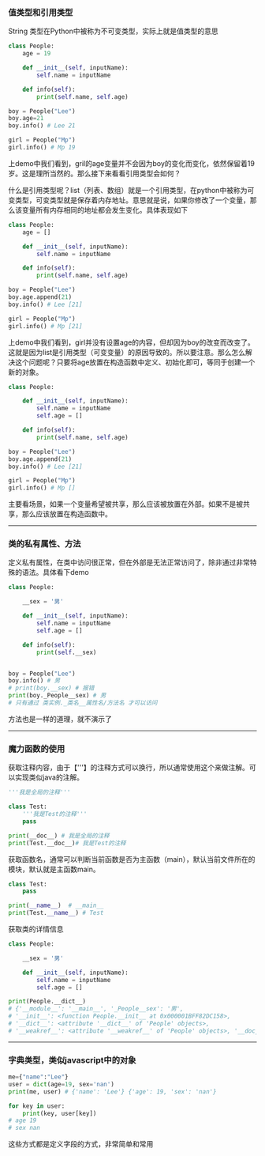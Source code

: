 ### 值类型和引用类型

String 类型在Python中被称为不可变类型，实际上就是值类型的意思

```py
class People:
    age = 19

    def __init__(self, inputName):
        self.name = inputName

    def info(self):
        print(self.name, self.age)

boy = People("Lee")
boy.age=21
boy.info() # Lee 21

girl = People("Mp")
girl.info() # Mp 19
```

上demo中我们看到，gril的age变量并不会因为boy的变化而变化，依然保留着19岁。这是理所当然的。那么接下来看看引用类型会如何？

什么是引用类型呢？list（列表、数组）就是一个引用类型，在python中被称为可变类型，可变类型就是保存着内存地址。意思就是说，如果你修改了一个变量，那么该变量所有内存相同的地址都会发生变化。具体表现如下

```py
class People:
    age = []

    def __init__(self, inputName):
        self.name = inputName

    def info(self):
        print(self.name, self.age)

boy = People("Lee")
boy.age.append(21)
boy.info() # Lee [21]

girl = People("Mp")
girl.info() # Mp [21]
```

上demo中我们看到，girl并没有设置age的内容，但却因为boy的改变而改变了。这就是因为list是引用类型（可变变量）的原因导致的。所以要注意。那么怎么解决这个问题呢？只要将age放置在构造函数中定义、初始化即可，等同于创建一个新的对象。

```py
class People:

    def __init__(self, inputName):
        self.name = inputName
        self.age = []

    def info(self):
        print(self.name, self.age)

boy = People("Lee")
boy.age.append(21)
boy.info() # Lee [21]

girl = People("Mp")
girl.info() # Mp []
```

主要看场景，如果一个变量希望被共享，那么应该被放置在外部。如果不是被共享，那么应该放置在构造函数中。

---

### 类的私有属性、方法

定义私有属性，在类中访问很正常，但在外部是无法正常访问了，除非通过非常特殊的语法。具体看下demo

```py
class People:

    __sex = '男'

    def __init__(self, inputName):
        self.name = inputName
        self.age = []

    def info(self):
        print(self.__sex)


boy = People("Lee")
boy.info() # 男
# print(boy.__sex) # 报错
print(boy._People__sex) # 男 
# 只有通过 类实例._类名__属性名/方法名 才可以访问
```

方法也是一样的道理，就不演示了

---

### 魔力函数的使用

获取注释内容，由于【'''】的注释方式可以换行，所以通常使用这个来做注解。可以实现类似java的注解。

```py
'''我是全局的注释'''

class Test:
    '''我是Test的注释'''
    pass

print(__doc__) # 我是全局的注释
print(Test.__doc__)# 我是Test的注释
```

获取函数名，通常可以判断当前函数是否为主函数（main），默认当前文件所在的模块，默认就是主函数main。

```py
class Test:
    pass

print(__name__)  # __main__
print(Test.__name__) # Test
```

获取类的详情信息

```py
class People:

    __sex = '男'

    def __init__(self, inputName):
        self.name = inputName
        self.age = []

print(People.__dict__)
# {'__module__': '__main__', '_People__sex': '男', 
# '__init__': <function People.__init__ at 0x000001BFF82DC158>, 
# '__dict__': <attribute '__dict__' of 'People' objects>, 
# '__weakref__': <attribute '__weakref__' of 'People' objects>, '__doc__': None}
```

---

### 字典类型，类似javascript中的对象

```py
me={"name":"Lee"}
user = dict(age=19, sex='nan')
print(me, user) # {'name': 'Lee'} {'age': 19, 'sex': 'nan'}

for key in user:
    print(key, user[key])
# age 19
# sex nan
```

这些方式都是定义字段的方式，非常简单和常用

